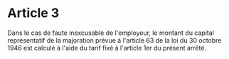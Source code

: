 # Article 3

Dans le cas de faute inexcusable de l'employeur, le montant du capital représentatif de la majoration prévue à l'article 63 de la loi du 30 octobre 1946 est calculé à l'aide du tarif fixé à l'article 1er du présent arrêté.
